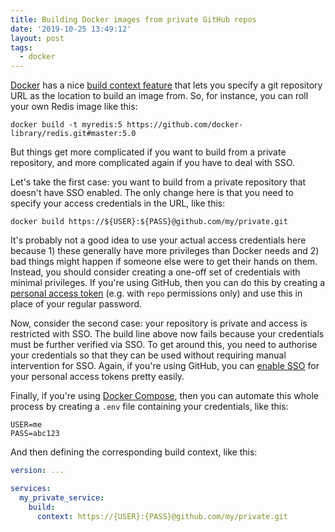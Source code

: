 ```yaml
---
title: Building Docker images from private GitHub repos
date: '2019-10-25 13:49:12'
layout: post
tags:
  - docker
---
```


[Docker](https://docs.docker.com/) has a nice [build context feature](https://docs.docker.com/engine/reference/commandline/build/#git-repositories) that lets you specify a git repository URL as the location to build an image from. So, for instance, you can roll your own Redis image like this:

```shell
docker build -t myredis:5 https://github.com/docker-library/redis.git#master:5.0
```

But things get more complicated if you want to build from a private repository, and more complicated again if you have to deal with SSO.

Let's take the first case: you want to build from a private repository that doesn't have SSO enabled. The only change here is that you need to specify your access credentials in the URL, like this:

```shell
docker build https://${USER}:${PASS}@github.com/my/private.git
```

It's probably not a good idea to use your actual access credentials here because 1) these generally have more privileges than Docker needs and 2) bad things might happen if someone else were to get their hands on them. Instead, you should consider creating a one-off set of credentials with minimal privileges. If you're using GitHub, then you can do this by creating a [personal access token](https://help.github.com/en/github/authenticating-to-github/creating-a-personal-access-token-for-the-command-line) (e.g. with `repo` permissions only) and use this in place of your regular password.

Now, consider the second case: your repository is private and access is restricted with SSO. The build line above now fails because your credentials must be further verified via SSO. To get around this, you need to authorise your credentials so that they can be used without requiring manual intervention for SSO. Again, if you're using GitHub, you can [enable SSO](https://help.github.com/en/github/authenticating-to-github/authorizing-a-personal-access-token-for-use-with-saml-single-sign-on) for your personal access tokens pretty easily.

Finally, if you're using [Docker Compose](https://docs.docker.com/compose/), then you can automate this whole process by creating a `.env` file containing your credentials, like this:

```shell
USER=me
PASS=abc123
```

And then defining the corresponding build context, like this:

```yaml
version: ...

services:
  my_private_service:
    build:
      context: https://{USER}:{PASS}@github.com/my/private.git
```
